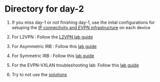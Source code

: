 # Directory for day-2

1. If you miss day-1 or not finishing day-1, use the inital configurations for setuping the [IP connectivity and EVPN infrastructure](https://github.com/krikoon73/VXLAN-EVPN/tree/master/TRAINING/day-2/initial_conf) on each device

2. For L2VPN : Follow the [L2VPN lab guide](https://github.com/krikoon73/VXLAN-EVPN/blob/master/TRAINING/day-2/lab_guides/ADC_day2_EVPN_L2VPN_lab_guide.md)

3. For Asymmetric IRB : Follow this [lab guide](lab_guides/EVPN_Asymmetric_IRB_lab_guide.md)

4. For Symmetric IRB : Follow this [lab guide](lab_guides/EVPN_Symmetric_IRB_lab_guide.md)

5. For the EVPN-VXLAN troubleshooting lab: Follow this [lab guide](lab_guides/EVPN_VXLAN_troubleshooting_lab_guide.md) 

6. Try to not use the [solutions](solutions)
